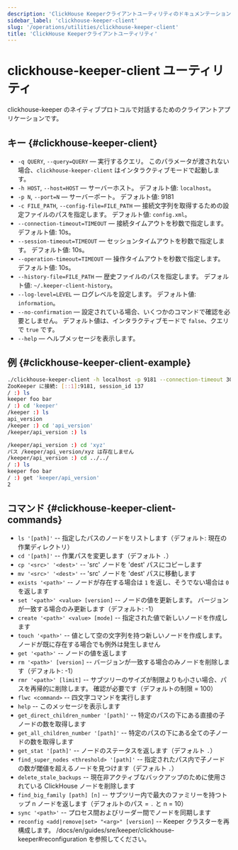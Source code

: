 ```yaml
---
description: 'ClickHouse Keeperクライアントユーティリティのドキュメンテーション'
sidebar_label: 'clickhouse-keeper-client'
slug: '/operations/utilities/clickhouse-keeper-client'
title: 'ClickHouse Keeperクライアントユーティリティ'
---
```





# clickhouse-keeper-client ユーティリティ

clickhouse-keeper のネイティブプロトコルで対話するためのクライアントアプリケーションです。

## キー {#clickhouse-keeper-client}

-   `-q QUERY`, `--query=QUERY` — 実行するクエリ。 このパラメータが渡されない場合、`clickhouse-keeper-client` はインタラクティブモードで起動します。
-   `-h HOST`, `--host=HOST` — サーバーホスト。 デフォルト値: `localhost`。
-   `-p N`, `--port=N` — サーバーポート。 デフォルト値: 9181
-   `-c FILE_PATH`, `--config-file=FILE_PATH` — 接続文字列を取得するための設定ファイルのパスを指定します。 デフォルト値: `config.xml`。
-   `--connection-timeout=TIMEOUT` — 接続タイムアウトを秒数で指定します。 デフォルト値: 10s。
-   `--session-timeout=TIMEOUT` — セッションタイムアウトを秒数で指定します。 デフォルト値: 10s。
-   `--operation-timeout=TIMEOUT` — 操作タイムアウトを秒数で指定します。 デフォルト値: 10s。
-   `--history-file=FILE_PATH` — 歴史ファイルのパスを指定します。 デフォルト値: `~/.keeper-client-history`。
-   `--log-level=LEVEL` — ログレベルを設定します。 デフォルト値: `information`。
-   `--no-confirmation` — 設定されている場合、いくつかのコマンドで確認を必要としません。 デフォルト値は、インタラクティブモードで `false`、クエリで `true` です。
-   `--help` — ヘルプメッセージを表示します。

## 例 {#clickhouse-keeper-client-example}

```bash
./clickhouse-keeper-client -h localhost -p 9181 --connection-timeout 30 --session-timeout 30 --operation-timeout 30
ZooKeeper に接続: [::1]:9181, session_id 137
/ :) ls
keeper foo bar
/ :) cd 'keeper'
/keeper :) ls
api_version
/keeper :) cd 'api_version'
/keeper/api_version :) ls

/keeper/api_version :) cd 'xyz'
パス /keeper/api_version/xyz は存在しません
/keeper/api_version :) cd ../../
/ :) ls
keeper foo bar
/ :) get 'keeper/api_version'
2
```

## コマンド {#clickhouse-keeper-client-commands}

-   `ls '[path]'` -- 指定したパスのノードをリストします（デフォルト: 現在の作業ディレクトリ）
-   `cd '[path]'` -- 作業パスを変更します（デフォルト `.`）
-   `cp '<src>' '<dest>'`  -- 'src' ノードを 'dest' パスにコピーします
-   `mv '<src>' '<dest>'`  -- 'src' ノードを 'dest' パスに移動します
-   `exists '<path>'` -- ノードが存在する場合は `1` を返し、そうでない場合は `0` を返します
-   `set '<path>' <value> [version]` -- ノードの値を更新します。 バージョンが一致する場合のみ更新します（デフォルト: -1）
-   `create '<path>' <value> [mode]` -- 指定された値で新しいノードを作成します
-   `touch '<path>'` -- 値として空の文字列を持つ新しいノードを作成します。 ノードが既に存在する場合でも例外は発生しません
-   `get '<path>'` -- ノードの値を返します
-   `rm '<path>' [version]` -- バージョンが一致する場合のみノードを削除します（デフォルト: -1）
-   `rmr '<path>' [limit]` -- サブツリーのサイズが制限よりも小さい場合、パスを再帰的に削除します。 確認が必要です（デフォルトの制限 = 100）
-   `flwc <command>` -- 四文字コマンドを実行します
-   `help` -- このメッセージを表示します
-   `get_direct_children_number '[path]'` -- 特定のパスの下にある直接の子ノードの数を取得します
-   `get_all_children_number '[path]'` -- 特定のパスの下にある全ての子ノードの数を取得します
-   `get_stat '[path]'` -- ノードのステータスを返します（デフォルト `.`）
-   `find_super_nodes <threshold> '[path]'` -- 指定されたパス内で子ノードの数が閾値を超えるノードを見つけます（デフォルト `.`）
-   `delete_stale_backups` -- 現在非アクティブなバックアップのために使用されている ClickHouse ノードを削除します
-   `find_big_family [path] [n]` -- サブツリー内で最大のファミリーを持つトップ n ノードを返します（デフォルトのパス = `.` と n = 10）
-   `sync '<path>'` -- プロセス間およびリーダー間でノードを同期します
-   `reconfig <add|remove|set> "<arg>" [version]` -- Keeper クラスターを再構成します。 /docs/en/guides/sre/keeper/clickhouse-keeper#reconfiguration を参照してください。
